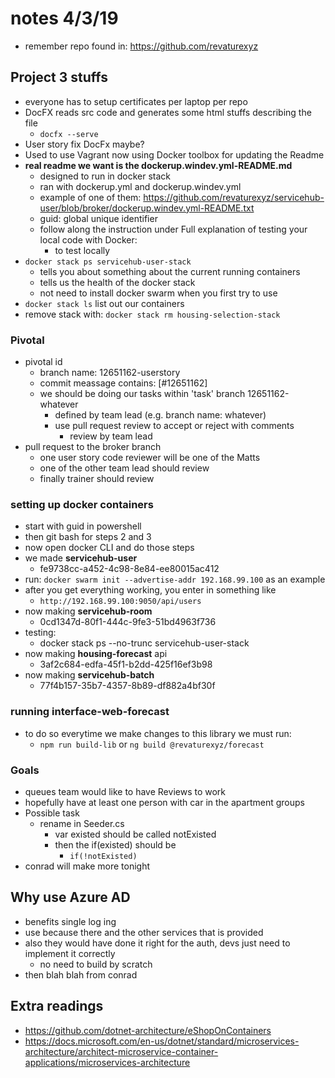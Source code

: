 # notes 4/3/19
- remember repo found in: https://github.com/revaturexyz

## Project 3 stuffs
- everyone has to setup certificates per laptop per repo
- DocFX reads src code and generates some html stuffs describing the file
	- `docfx --serve`
- User story fix DocFx maybe?
- Used to use Vagrant now using Docker toolbox for updating the Readme
- **real readme we want is the dockerup.windev.yml-README.md**
	- designed to run in docker stack 
	- ran with dockerup.yml and dockerup.windev.yml
	- example of one of them: https://github.com/revaturexyz/servicehub-user/blob/broker/dockerup.windev.yml-README.txt
	- guid: global unique identifier
	- follow along the instruction under Full explanation of testing your local code with Docker:
		- to test locally
- `docker stack ps servicehub-user-stack` 
	- tells you about something about the current running containers
	- tells us the health of the docker stack
	- not need to install docker swarm when you first try to use
- `docker stack ls` list out our containers 
- remove stack with: `docker stack rm housing-selection-stack`

### Pivotal
- pivotal id
	- branch name: 12651162-userstory
	- commit meassage contains: [#12651162]
	- we should be doing our tasks within 'task' branch 12651162-whatever
		- defined by team lead (e.g. branch name: whatever)
		- use pull request review to accept or reject with comments
			- review by team lead
- pull request to the broker branch
	- one user story code reviewer will be one of the Matts
	- one of the other team lead should review
	- finally trainer should review

### setting up docker containers
- start with guid in powershell
- then git bash for steps 2 and 3
- now open docker CLI and do those steps
- we made **servicehub-user**
	- fe9738cc-a452-4c98-8e84-ee80015ac412
- run: `docker swarm init --advertise-addr 192.168.99.100` as an example
- after you get everything working, you enter in something like
	- `http://192.168.99.100:9050/api/users`
- now making **servicehub-room**
	- 0cd1347d-80f1-444c-9fe3-51bd4963f736
- testing:
	- docker stack ps --no-trunc servicehub-user-stack
- now making **housing-forecast** api
	- 3af2c684-edfa-45f1-b2dd-425f16ef3b98
- now making **servicehub-batch**
	- 77f4b157-35b7-4357-8b89-df882a4bf30f

### running interface-web-forecast
- to do so everytime we make changes to this library we must run:
	- `npm run build-lib` or `ng build @revaturexyz/forecast`

### Goals
- queues team would like to have Reviews to work 
- hopefully have at least one person with car in the apartment groups
- Possible task
	- rename in Seeder.cs
		- var existed should be called notExisted
		- then the if(existed) should be
			- `if(!notExisted)`
- conrad will make more tonight

## Why use Azure AD
- benefits single log ing
- use because there and the other services that is provided
- also they would have done it right for the auth, devs just need to implement it correctly
	- no need to build by scratch 
- then blah blah from conrad

## Extra readings
- https://github.com/dotnet-architecture/eShopOnContainers
- https://docs.microsoft.com/en-us/dotnet/standard/microservices-architecture/architect-microservice-container-applications/microservices-architecture